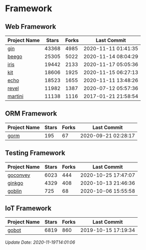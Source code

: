 # Framework

## Web Framework
| Project Name | Stars | Forks | Last Commit |
| ------------ | ----- | ----- | ----------- |
| [gin](https://github.com/gin-gonic/gin) | 43368 | 4985 | 2020-11-11 01:41:35 |
| [beego](https://github.com/astaxie/beego) | 25305 | 5022 | 2020-11-14 08:04:29 |
| [iris](https://github.com/kataras/iris) | 19442 | 2133 | 2020-11-17 05:05:36 |
| [kit](https://github.com/go-kit/kit) | 18606 | 1925 | 2020-11-15 06:27:13 |
| [echo](https://github.com/labstack/echo) | 18523 | 1655 | 2020-11-11 13:48:26 |
| [revel](https://github.com/revel/revel) | 11982 | 1387 | 2020-07-12 05:57:36 |
| [martini](https://github.com/go-martini/martini) | 11138 | 1116 | 2017-01-21 21:58:54 |

## ORM Framework
| Project Name | Stars | Forks | Last Commit |
| ------------ | ----- | ----- | ----------- |
| [gorm](https://github.com/jinzhu/gorm) | 195 | 67 | 2020-09-21 02:28:17 |

## Testing Framework
| Project Name | Stars | Forks | Last Commit |
| ------------ | ----- | ----- | ----------- |
| [goconvey](https://github.com/smartystreets/goconvey) | 6023 | 444 | 2020-10-25 17:47:07 |
| [ginkgo](https://github.com/onsi/ginkgo) | 4329 | 408 | 2020-10-13 21:46:36 |
| [goblin](https://github.com/franela/goblin) | 725 | 68 | 2020-10-06 15:55:58 |

## IoT Framework
| Project Name | Stars | Forks | Last Commit |
| ------------ | ----- | ----- | ----------- |
| [gobot](https://github.com/hybridgroup/gobot) | 6819 | 860 | 2019-10-15 17:19:34 |

*Update Date: 2020-11-19T14:01:06*